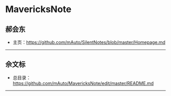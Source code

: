 # MavericksNote

## 郝会东     
- 主页：https://github.com/mAuto/SilentNotes/blob/master/Homepage.md
--------------- 

## 佘文标  
- 总目录：https://github.com/mAuto/MavericksNote/edit/master/README.md  
--------------- 
